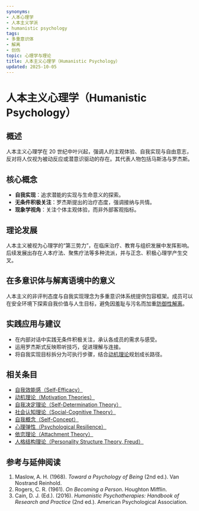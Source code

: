 ```yaml
---
synonyms:
- 人本心理学
- 人本主义学派
- humanistic psychology
tags:
- 多重意识体
- 解离
- 创伤
topic: 心理学与理论
title: 人本主义心理学（Humanistic Psychology）
updated: 2025-10-05
---
```


# 人本主义心理学（Humanistic Psychology）

## 概述

人本主义心理学在 20 世纪中叶兴起，强调人的主观体验、自我实现与自由意志，反对将人仅视为被动反应或潜意识驱动的存在。其代表人物包括马斯洛与罗杰斯。

## 核心概念

- **自我实现**：追求潜能的实现与生命意义的探索。
- **无条件积极关注**：罗杰斯提出的治疗态度，强调接纳与共情。
- **现象学视角**：关注个体主观体验，而非外部客观指标。

## 理论发展

人本主义被视为心理学的“第三势力”，在临床治疗、教育与组织发展中发挥影响。后续发展出存在人本疗法、聚焦疗法等多种流派，并与正念、积极心理学产生交叉。

## 在多意识体与解离语境中的意义

人本主义的非评判态度与自我实现理念为多重意识体系统提供包容框架。成员可以在安全环境下探索自我价值与人生目标，避免因羞耻与污名而加重[防御性解离](Defensive-Dissociation.md)。

## 实践应用与建议

- 在内部对话中实践无条件积极关注，承认各成员的需求与感受。
- 运用罗杰斯式反映聆听技巧，促进理解与连接。
- 将自我实现目标拆分为可执行步骤，结合[动机理论](Motivation-Theories.md)规划成长路径。

## 相关条目

- [自我效能感（Self-Efficacy）](Self-Efficacy.md)
- [动机理论（Motivation Theories）](Motivation-Theories.md)
- [自我决定理论（Self-Determination Theory）](Self-Determination-Theory.md)
- [社会认知理论（Social-Cognitive Theory）](Social-Cognitive-Theory.md)
- [自我概念（Self-Concept）](Self-Concept.md)
- [心理弹性（Psychological Resilience）](Psychological-Resilience.md)
- [依恋理论（Attachment Theory）](Attachment-Theory.md)
- [人格结构理论（Personality Structure Theory, Freud）](Personality-Structure-Theory.md)

## 参考与延伸阅读

1. Maslow, A. H. (1968). *Toward a Psychology of Being* (2nd ed.). Van Nostrand Reinhold.
2. Rogers, C. R. (1961). *On Becoming a Person*. Houghton Mifflin.
3. Cain, D. J. (Ed.). (2016). *Humanistic Psychotherapies: Handbook of Research and Practice* (2nd ed.). American Psychological Association.
